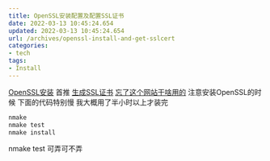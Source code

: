 ```yaml
---
title: OpenSSL安装配置及配置SSL证书
date: 2022-03-13 10:45:24.654
updated: 2022-03-13 10:45:24.654
url: /archives/openssl-install-and-get-sslcert
categories: 
- tech
tags: 
- Install
---
```


[OpenSSL安装](https://blog.csdn.net/u012502355/article/details/109746722) 首推
[生成SSL证书](https://blog.aofall.com/archives/4.html)
[忘了这个网站干啥用的](https://blog.csdn.net/WeLoveSunFlower/article/details/84951818)
注意安装OpenSSL的时候 下面的代码特别慢 我大概用了半小时以上才装完
```powershell
nmake
nmake test 
nmake install
```
nmake test 可弄可不弄
